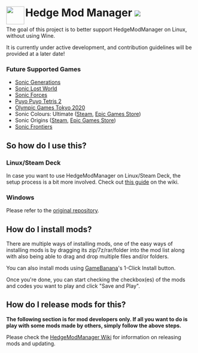 <h1>
    <a href="#--------------------hedge-mod-manager">
        <img width="48" align="left" src="https://github.com/thesupersonic16/HedgeModManager/raw/rewrite/HedgeModManager/Resources/Graphics/icon256.png">
    </a>
    Hedge Mod Manager
    <img src="https://github.com/thesupersonic16/HedgeModManager/actions/workflows/build.yml/badge.svg">
</h1>

The goal of this project is to better support HedgeModManager on Linux, without using Wine.

It is currently under active development, and contribution guidelines will be provided at a later date!

### Future Supported Games
- [Sonic Generations](https://store.steampowered.com/app/71340)
- [Sonic Lost World](https://store.steampowered.com/app/329440)
- [Sonic Forces](https://store.steampowered.com/app/637100)
- [Puyo Puyo Tetris 2](https://store.steampowered.com/app/1259790)
- [Olympic Games Tokyo 2020](https://store.steampowered.com/app/981890)
- Sonic Colours: Ultimate ([Steam](https://store.steampowered.com/app/2055290), [Epic Games Store](https://www.epicgames.com/store/p/sonic-colors-ultimate))
- Sonic Origins ([Steam](https://store.steampowered.com/app/1794960), [Epic Games Store](https://store.epicgames.com/en-US/p/sonic-origins))
- [Sonic Frontiers](https://store.steampowered.com/app/1237320)

## So how do I use this?
### Linux/Steam Deck
In case you want to use HedgeModManager on Linux/Steam Deck, the setup process is a bit more involved. Check out [this guide](https://github.com/thesupersonic16/HedgeModManager/wiki/Running-on-Linux-(Wine)) on the wiki.

### Windows
Please refer to the [original repository](https://github.com/thesupersonic16/HedgeModManager).

## How do I install mods?
There are multiple ways of installing mods, one of the easy ways of installing mods is by dragging its zip/7z/rar/folder into the mod list along with also being able to drag and drop multiple files and/or folders.

You can also install mods using [GameBanana](https://gamebanana.com)'s 1-Click Install button. 

Once you're done, you can start checking the checkbox(es) of the mods and codes you want to play and click "Save and Play".

## How do I release mods for this?
**The following section is for mod developers only. If all you want to do is play with some mods made by others, simply follow the above steps.**

Please check the [HedgeModManager Wiki](https://github.com/thesupersonic16/HedgeModManager/wiki) for information on releasing mods and updating.

